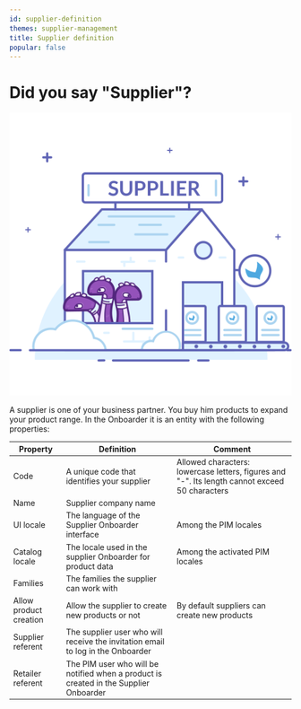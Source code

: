 ```yaml
---
id: supplier-definition
themes: supplier-management
title: Supplier definition
popular: false
---
```


# Did you say "Supplier"?

![What is a supplier ?](../img/suppliers-factory.svg)

A supplier is one of your business partner. You buy him products to expand your product range. In the Onboarder it is an entity with the following properties:

| Property | Definition | Comment |
|---------------|--------------|--------------|
| Code | A unique code that identifies your supplier  | Allowed characters: lowercase letters, figures and "-". Its length cannot exceed 50 characters|
| Name | Supplier company name |
| UI locale | The language of the Supplier Onboarder interface | Among the PIM locales |
| Catalog locale | The locale used in the supplier Onboarder for product data | Among the activated PIM locales |
| Families | The families the supplier can work with |
| Allow product creation | Allow the supplier to create new products or not| By default suppliers can create new products |
| Supplier referent | The supplier user who will receive the invitation email to log in the Onboarder |
| Retailer referent | The PIM user who will be notified when a product is created in the Supplier Onboarder |
